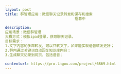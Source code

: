 ```yaml
---                
layout: post       
title: 群管理应用：微信聊天记录转发和保存和搜索
                                招募中
           
description: 
应用场景：微信群管理
大概方式：模拟ipad登录，获取聊天记录。
目标需求：
1.文字内容的多群转发，可以只转文字，如果能实现语音转发更好；
2.群内通过关键词自动回复知识库内容；
3.生成聊天记录到网页，包括语音；
     
contenturl: https://pro.lagou.com/project/6869.html      
---                 
```

